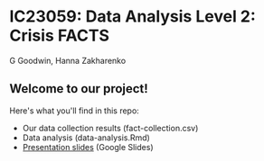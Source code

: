 # IC23059: Data Analysis Level 2: Crisis FACTS
G Goodwin, Hanna Zakharenko

## Welcome to our project!

Here's what you'll find in this repo:

- Our data collection results (fact-collection.csv)
- Data analysis (data-analysis.Rmd)
- [Presentation slides](https://docs.google.com/presentation/d/1MZN59l6ZTARdvr-ZRQsG5YLIhl4uRVpCvB_y1AQlaRE/edit?usp=sharing) (Google Slides)
